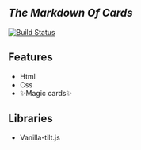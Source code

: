 ## _The Markdown Of Cards_

[![Build Status](https://res.cloudinary.com/dlbipxxlr/image/upload/v1671272682/gitHub-repository-images/cards-2_qf3jum.png)](https://javascript-html-css.vercel.app/)

## Features
- Html
- Css
- ✨Magic   cards✨  

## Libraries

- Vanilla-tilt.js
